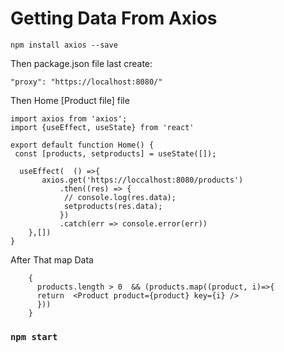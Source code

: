 # Getting Data From Axios 

```
npm install axios --save
```
Then package.json file last create:
```
"proxy": "https://localhost:8080/"
```

Then Home [Product file] file

```
import axios from 'axios';
import {useEffect, useState} from 'react'

export default function Home() {
 const [products, setproducts] = useState([]);
 
  useEffect(  () =>{
       axios.get('https://loccalhost:8080/products')
           .then((res) => {
            // console.log(res.data);
            setproducts(res.data);
           })
           .catch(err => console.error(err))  
    },[])
}
```

After That map Data

```
    {
      products.length > 0  && (products.map((product, i)=>{
      return  <Product product={product} key={i} />
      }))
    }
```

### `npm start`
